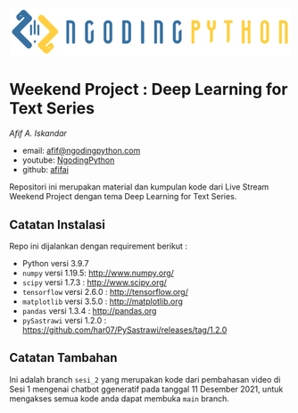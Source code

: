 ![alt text](https://github.com/afifai/weekend-project-DLFNLPSeries/blob/main/image/logo.png?raw=true)
# Weekend Project : Deep Learning for Text Series
*Afif A. Iskandar*

- email: <afif@ngodingpython.com>
- youtube: [NgodingPython](https://youtube.com/NgodingPython)
- github: [afifai](http://github.com/afifai)

Repositori ini merupakan material dan kumpulan kode dari Live Stream Weekend Project dengan tema Deep Learning for Text Series.

## Catatan Instalasi
Repo ini dijalankan dengan requirement berikut :

- Python versi 3.9.7
- `numpy` versi 1.19.5: http://www.numpy.org/
- `scipy` versi 1.7.3 : http://www.scipy.org/
- `tensorflow` versi 2.6.0 : http://tensorflow.org/
- `matplotlib` versi 3.5.0 : http://matplotlib.org
- `pandas` versi 1.3.4 : http://pandas.org
- `pySastrawi` versi 1.2.0 : https://github.com/har07/PySastrawi/releases/tag/1.2.0


## Catatan Tambahan
Ini adalah branch `sesi_2` yang merupakan kode dari pembahasan video di Sesi 1 mengenai chatbot ggeneratif pada tanggal 11 Desember 2021, untuk mengakses semua kode anda dapat membuka `main` branch.